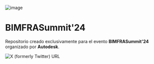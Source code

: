 ![image](https://github.com/juanmciller/BIMFRASummit24/assets/98494346/8fa65b4e-20d7-40c0-813a-d7936ee1fabd)

# BIMFRASummit'24
Repositorio creado exclusivamente para el evento __BIMFRASummit'24__ organizado por __Autodesk__.

![X (formerly Twitter) URL](https://img.shields.io/twitter/url?url=https%3A%2F%2Fx.com%2FJuanMCiller&label=%40JuanMCiller)


